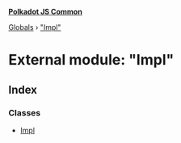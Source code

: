**[Polkadot JS Common](../README.md)**

[Globals](../globals.md) › ["Impl"](_impl_.md)

# External module: "Impl"

## Index

### Classes

* [Impl](../classes/_impl_.impl.md)